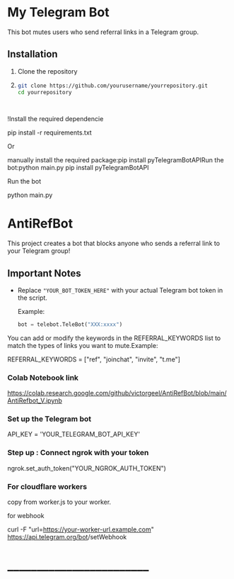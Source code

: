 
# My Telegram Bot

This bot mutes users who send referral links in a Telegram group.

## Installation

1. Clone the repository
2. ```bash
   git clone https://github.com/yourusername/yourrepository.git
   cd yourrepository
  
  
  !Install the required dependencie

pip install -r requirements.txt

Or

manually install the required package:pip install pyTelegramBotAPIRun the bot:python main.py
pip install pyTelegramBotAPI

Run the bot

python main.py

# AntiRefBot

This project creates a bot that blocks anyone who sends a referral link to your Telegram group!

## Important Notes

- Replace `"YOUR_BOT_TOKEN_HERE"` with your actual Telegram bot token in the script.
  
  Example:
   ```python
  bot = telebot.TeleBot("XXX:xxxx")

 You can add or modify the keywords in the REFERRAL_KEYWORDS list to match the types of links you want to mute.Example:


REFERRAL_KEYWORDS = ["ref", "joinchat", "invite", "t.me"]

### Colab Notebook link 

https://colab.research.google.com/github/victorgeel/AntiRefBot/blob/main/AntiRefbot_V.ipynb

### Set up the Telegram bot

API_KEY = 'YOUR_TELEGRAM_BOT_API_KEY'

### Step up : Connect ngrok with your token

ngrok.set_auth_token("YOUR_NGROK_AUTH_TOKEN") 

### For cloudflare workers 

copy from worker.js to your
worker.

for webhook 


curl -F "url=https://your-worker-url.example.com" https://api.telegram.org/bot<your-bot-token>/setWebhook


# ________________________
